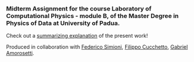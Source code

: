 ### Midterm Assignment for the course Laboratory of Computational Physics - module B, of the Master Degree in Physics of Data at University of Padua.
Check out a [summarizing explanation](https://github.com/emanuele-quaglio/LCPb_Midterm_Assignment/blob/main/LCPB_23-24_exercise3_XGB.pdf) of the present work!  

Produced in collaboration with [Federico Simioni](https://github.com/federicosimioni), [Filippo Cucchetto](https://github.com/FilippoCucchetto), [Gabriel Amorosetti](https://github.com/AmorosettiG).
